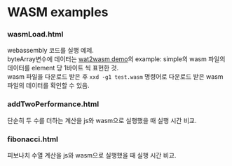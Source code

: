 # WASM examples

### wasmLoad.html
webassembly 코드를 실행 예제.  
byteArray변수에 데이터는 [wat2wasm demo](https://webassembly.github.io/wabt/demo/wat2wasm/)의 example: simple의 wasm 파일의 데이터를 element 당 1바이트 씩 표현한 것.  
wasm 파일을 다운로드 받은 후 ```xxd -g1 test.wasm``` 명령어로 다운로드 받은 wasm 파일의 데이터를 확인할 수 있음.


### addTwoPerformance.html
단순히 두 수를 더하는 계산을 js와 wasm으로 실행했을 때 실행 시간 비교.

### fibonacci.html
피보나치 수열 계산을 js와 wasm으로 실행했을 때 실행 시간 비교.

